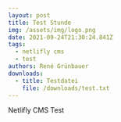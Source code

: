 ```yaml
---
layout: post
title: Test Stunde
img: /assets/img/logo.png
date: 2021-09-24T21:30:24.841Z
tags:
  - netlifly cms
  - test
authors: René Grünbauer
downloads:
  - title: Testdatei
    file: /downloads/test.txt
---
```

Netlifly CMS Test